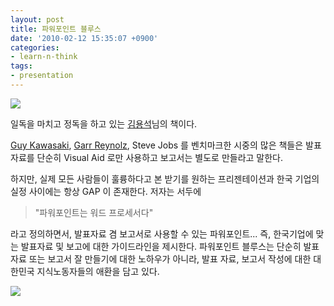 ```yaml
---
layout: post
title: 파워포인트 블루스
date: '2010-02-12 15:35:07 +0900'
categories:
- learn-n-think
tags:
- presentation
---
```


![](http://image.hanbit.co.kr/cover/_b_1665.gif)

일독을 마치고 정독을 하고 있는 [김용석](http://www.demitrio.com:8088/)님의 책이다.

[Guy Kawasaki](http://www.guykawasaki.com/), [Garr Reynolz](http://www.youtube.com/watch?v=DZ2vtQCESpk), Steve Jobs 를 벤치마크한 시중의 많은 책들은 발표자료를 단순히 Visual Aid 로만 사용하고 보고서는 별도로 만들라고 말한다.

하지만, 실제 모든 사람들이 훌륭하다고 본 받기를 원하는 프리젠테이션과 한국 기업의 실정 사이에는 항상 GAP 이 존재한다. 저자는 서두에

> "파워포인트는 워드 프로세서다"

라고 정의하면서, 발표자료 겸 보고서로 사용할 수 있는 파워포인트... 즉, 한국기업에 맞는 발표자료 및 보고에 대한 가이드라인을 제시한다. 파워포인트 블루스는 단순히 발표자료 또는 보고서 잘 만들기에 대한 노하우가 아니라, 발표 자료, 보고서 작성에 대한 대한민국 지식노동자들의 애환을 담고 있다.

[![](http://img.youtube.com/vi/DZ2vtQCESpk/0.jpg)](http://www.youtube.com/watch?v=DZ2vtQCESpk)
